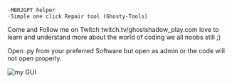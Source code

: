 	·MBR2GPT helper
	·Simple one click Repair tool (Ghosty-Tools)


Come and Follow me on Twitch twitch.tv/ghostshadow_play.com
love to learn and understand more about the world of coding we all noobs still ;)

Open .py from your preferred Software but open as admin or the code will not open properly.


![my GUI](https://github.com/user-attachments/assets/6becb45a-ed7e-44bb-b34c-d66ab5f3ddaf)
